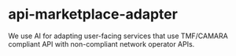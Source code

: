 # api-marketplace-adapter
We use AI for adapting user-facing services that use TMF/CAMARA compliant API with non-compliant network operator APIs.
